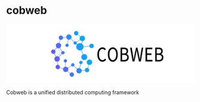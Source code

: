 # cobweb
<p align="center">
<img
  src="https://github.com/kanyg/cobweb/blob/main/doc/images/cobweb_logo.png"
  alt="Alt text"
  title="cobweb logo"
  style="display: inline-block; margin: 0 auto; width: 1000px;">
</p>

Cobweb is a unified distributed computing framework
